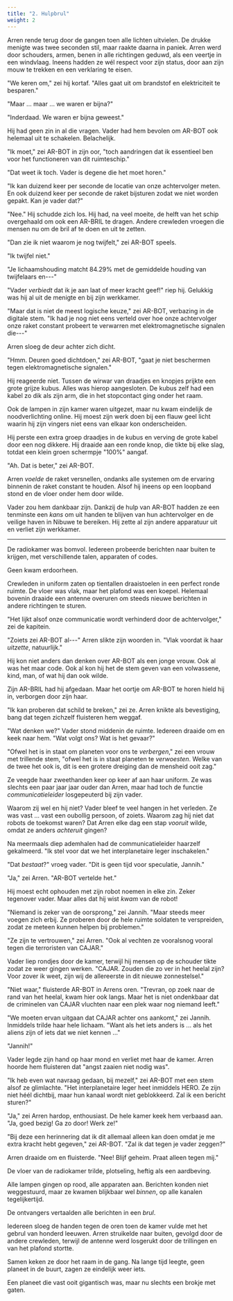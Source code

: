```yaml
---
title: "2. Hulpbrul"
weight: 2
---
```


Arren rende terug door de gangen toen alle lichten uitvielen. De drukke menigte was twee seconden stil, maar raakte daarna in paniek. Arren werd door schouders, armen, benen in alle richtingen geduwd, als een veertje in een windvlaag. Ineens hadden ze wél respect voor zijn status, door aan zijn mouw te trekken en een verklaring te eisen.

"We keren om," zei hij kortaf. "Alles gaat uit om brandstof en elektriciteit te besparen."

"Maar ... maar ... we waren er bijna?"

"Inderdaad. We waren er bijna geweest." 

Hij had geen zin in al die vragen. Vader had hem bevolen om AR-BOT ook helemaal uit te schakelen. Belachelijk.

"Ik moet," zei AR-BOT in zijn oor, "toch aandringen dat ik essentieel ben voor het functioneren van dit ruimteschip."

"Dat weet ik toch. Vader is degene die het moet horen."

"Ik kan duizend keer per seconde de locatie van onze achtervolger meten. En ook duizend keer per seconde de raket bijsturen zodat we niet worden gepakt. Kan je vader dat?"

"Nee." Hij schudde zich los. Hij had, na veel moeite, de helft van het schip overgehaald om ook een AR-BRIL te dragen. Andere crewleden vroegen die mensen nu om de bril af te doen en uit te zetten.

"Dan zie ik niet waarom je nog twijfelt," zei AR-BOT speels.

"Ik twijfel niet."

"Je lichaamshouding matcht 84.29% met de gemiddelde houding van twijfelaars en---"

"Vader _verbiedt_ dat ik je aan laat of meer kracht geef!" riep hij. Gelukkig was hij al uit de menigte en bij zijn werkkamer.

"Maar dat is niet de meest logische keuze," zei AR-BOT, verbazing in de digitale stem. "Ik had je nog niet eens verteld over hoe onze achtervolger onze raket constant probeert te verwarren met elektromagnetische signalen die---"

Arren sloeg de deur achter zich dicht.

"Hmm. Deuren goed dichtdoen," zei AR-BOT, "gaat je niet beschermen tegen elektromagnetische signalen."

Hij reageerde niet. Tussen de wirwar van draadjes en knopjes prijkte een grote grijze kubus. Alles was hierop aangesloten. De kubus zelf had een kabel zo dik als zijn arm, die in het stopcontact ging onder het raam. 

Ook de lampen in zijn kamer waren uitgezet, maar nu kwam eindelijk de noodverlichting online. Hij moest zijn werk doen bij een flauw geel licht waarin hij zijn vingers niet eens van elkaar kon onderscheiden.

Hij perste een extra groep draadjes in de kubus en verving de grote kabel door een nog dikkere. Hij draaide aan een ronde knop, die tikte bij elke slag, totdat een klein groen schermpje "100%" aangaf.

"Ah. Dat is beter," zei AR-BOT.

Arren _voelde_ de raket versnellen, ondanks alle systemen om de ervaring binnenin de raket constant te houden. Alsof hij ineens op een loopband stond en de vloer onder hem door wilde. 

Vader zou hem dankbaar zijn. Dankzij de hulp van AR-BOT hadden ze een tenminste een _kans_ om uit handen te blijven van hun achtervolger en de veilige haven in Nibuwe te bereiken. Hij zette al zijn andere apparatuur uit en verliet zijn werkkamer.

___

De radiokamer was bomvol. Iedereen probeerde berichten naar buiten te krijgen, met verschillende talen, apparaten of codes. 

Geen kwam erdoorheen. 

Crewleden in uniform zaten op tientallen draaistoelen in een perfect ronde ruimte. De vloer was vlak, maar het plafond was een koepel. Helemaal bovenin draaide een antenne overuren om steeds nieuwe berichten in andere richtingen te sturen.

"Het lijkt alsof onze communicatie wordt verhinderd door de achtervolger," zei de kapitein.

"Zoiets zei AR-BOT al---" Arren slikte zijn woorden in. "Vlak voordat ik haar _uitzette_, natuurlijk." 

Hij kon niet anders dan denken over AR-BOT als een jonge vrouw. Ook al was het maar code. Ook al kon hij het de stem geven van een volwassene, kind, man, of wat hij dan ook wilde.

Zijn AR-BRIL had hij afgedaan. Maar het oortje om AR-BOT te horen hield hij in, verborgen door zijn haar.

"Ik kan proberen dat schild te breken," zei ze. Arren knikte als bevestiging, bang dat tegen zichzelf fluisteren hem weggaf.

"Wat denken we?" Vader stond middenin de ruimte. Iedereen draaide om en keek naar hem. "Wat volgt ons? Wat is het gevaar?"

"Ofwel het is in staat om planeten voor ons te _verbergen_," zei een vrouw met trillende stem, "ofwel het is in staat planeten te _verwoesten_. Welke van de twee het ook is, dit is een grotere dreiging dan de mensheid ooit zag."

Ze veegde haar zweethanden keer op keer af aan haar uniform. Ze was slechts een paar jaar jaar ouder dan Arren, maar had toch de functie _communicatieleider_ losgepeuterd bij zijn vader. 

Waarom zij wel en hij niet? Vader bleef te veel hangen in het verleden. Ze was vast ... vast een oubollig persoon, of zoiets. Waarom zag hij niet dat robots de toekomst waren? Dat Arren elke dag een stap _vooruit_ wilde, omdat ze anders _achteruit_ gingen?

Na meermaals diep ademhalen had de communicatieleider haarzelf gekalmeerd. "Ik stel voor dat we het interplanetaire leger inschakelen."

"Dat _bestaat_?" vroeg vader. "Dit is geen tijd voor speculatie, Jannih."

"Ja," zei Arren. "AR-BOT vertelde het." 

Hij moest echt ophouden met zijn robot noemen in elke zin. Zeker tegenover vader. Maar alles dat hij wist _kwam_ van de robot!

"Niemand is zeker van de oorsprong," zei Jannih. "Maar steeds meer voegen zich erbij. Ze proberen door de hele ruimte soldaten te verspreiden, zodat ze meteen kunnen helpen bij problemen."

"Ze zijn te vertrouwen," zei Arren. "Ook al vechten ze vooralsnog vooral tegen die terroristen van CAJAR."

Vader liep rondjes door de kamer, terwijl hij mensen op de schouder tikte zodat ze weer gingen werken. "CAJAR. Zouden die zo ver in het heelal zijn? Voor zover ik weet, zijn wij de allereerste in dit nieuwe zonnestelsel."

"Niet waar," fluisterde AR-BOT in Arrens oren. "Trevran, op zoek naar de rand van het heelal, kwam hier ook langs. Maar het is niet ondenkbaar dat de criminelen van CAJAR vluchten naar een plek waar nog niemand leeft."

"We moeten ervan uitgaan dat CAJAR achter ons aankomt," zei Jannih. Inmiddels trilde haar hele lichaam. "Want als het iets anders is ... als het aliens zijn of iets dat we niet kennen ..."

"Jannih!" 

Vader legde zijn hand op haar mond en verliet met haar de kamer. Arren hoorde hem fluisteren dat "angst zaaien niet nodig was".

"Ik heb even wat navraag gedaan, bij mezelf," zei AR-BOT met een stem alsof ze glimlachte. "Het interplanetaire leger heet inmiddels HERO. Ze zijn niet héél dichtbij, maar hun kanaal wordt niet geblokkeerd. Zal ik een bericht sturen?"

"Ja," zei Arren hardop, enthousiast. De hele kamer keek hem verbaasd aan. "Ja, goed bezig! Ga zo door! Werk ze!"

"Bij deze een herinnering dat ik dit allemaal alleen kan doen omdat je me extra kracht hebt gegeven," zei AR-BOT. "Zal ik dat tegen je vader zeggen?"

Arren draaide om en fluisterde. "Nee! Blijf geheim. Praat alleen tegen mij."

De vloer van de radiokamer trilde, plotseling, heftig als een aardbeving. 

Alle lampen gingen op rood, alle apparaten aan. Berichten konden niet weggestuurd, maar ze kwamen blijkbaar wel _binnen_, op alle kanalen tegelijkertijd.

De ontvangers vertaalden alle berichten in een _brul_.

Iedereen sloeg de handen tegen de oren toen de kamer vulde met het gebrul van honderd leeuwen. Arren struikelde naar buiten, gevolgd door de andere crewleden, terwijl de antenne werd losgerukt door de trillingen en van het plafond stortte.

Samen keken ze door het raam in de gang. Na lange tijd leegte, geen planeet in de buurt, zagen ze eindelijk weer iets. 

Een planeet die vast ooit gigantisch was, maar nu slechts een brokje met gaten.